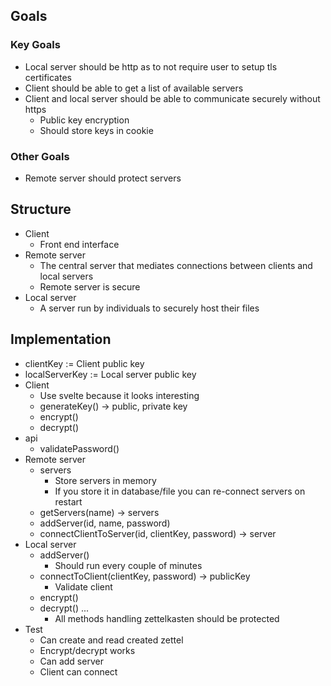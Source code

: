 ## Goals
### Key Goals
- Local server should be http as to not require user to setup tls certificates
- Client should be able to get a list of available servers
- Client and local server should be able to communicate securely without https
    - Public key encryption
    - Should store keys in cookie

### Other Goals
- Remote server should protect servers

## Structure
- Client
    - Front end interface
- Remote server
    - The central server that mediates connections between clients and local servers
    - Remote server is secure
- Local server
    - A server run by individuals to securely host their files

## Implementation
- clientKey := Client public key
- localServerKey := Local server public key
- Client
    - Use svelte because it looks interesting
    + generateKey() -> public, private key
    + encrypt()
    + decrypt()
- api
    + validatePassword()
- Remote server
    + servers
        - Store servers in memory
        - If you store it in database/file you can re-connect servers on restart
    + getServers(name) -> servers
    + addServer(id, name, password)
    + connectClientToServer(id, clientKey, password) -> server
- Local server
    + addServer()
        - Should run every couple of minutes
    + connectToClient(clientKey, password) -> publicKey
        - Validate client
    + encrypt()
    + decrypt()
    ...
        - All methods handling zettelkasten should be protected
- Test
    - Can create and read created zettel
    - Encrypt/decrypt works
    - Can add server
    - Client can connect
